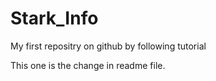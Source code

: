Stark_Info
==========

My first repositry on github by following tutorial

This one is the change in readme file.
